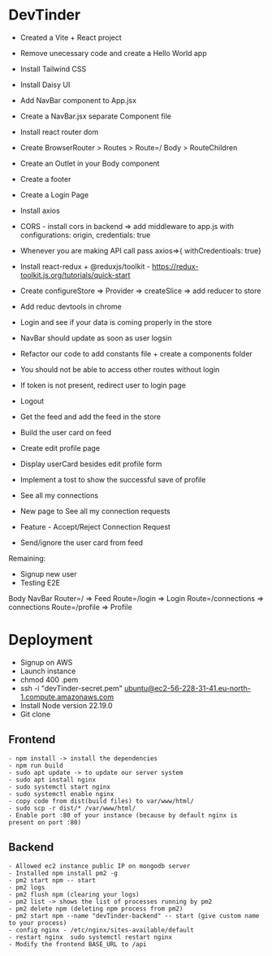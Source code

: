 # DevTinder

- Created a Vite + React project
- Remove unecessary code and create a Hello World app
- Install Tailwind CSS
- Install Daisy UI
- Add NavBar component to App.jsx
- Create a NavBar.jsx separate Component file
- Install react router dom
- Create BrowserRouter > Routes > Route=/ Body > RouteChildren
- Create an Outlet in your Body component
- Create a footer

- Create a Login Page
- Install axios
- CORS - install cors in backend => add middleware to app.js with configurations: origin, credentials: true
- Whenever you are making API call pass axios=>{ withCredentioals: true}
- Install react-redux + @reduxjs/toolkit - https://redux-toolkit.js.org/tutorials/quick-start
- Create configureStore => Provider => createSlice => add reducer to store
- Add reduc devtools in chrome
- Login and see if your data is coming properly in the store
- NavBar should update as soon as user logsin
- Refactor our code to add constants file + create a components folder

- You should not be able to access other routes without login
- If token is not present, redirect user to login page
- Logout
- Get the feed and add the feed in the store
- Build the user card on feed
- Create edit profile page
- Display userCard besides edit profile form
- Implement a tost to show the successful save of profile
- See all my connections
- New page to See all my connection requests
- Feature - Accept/Reject Connection Request
- Send/ignore the user card from feed

Remaining:

- Signup new user
- Testing E2E

Body
NavBar
Router=/ => Feed
Route=/login => Login
Route=/connections => connections
Route=/profile => Profile

# Deployment

- Signup on AWS
- Launch instance
- chmod 400 <secret>.pem
- ssh -i "devTinder-secret.pem" ubuntu@ec2-56-228-31-41.eu-north-1.compute.amazonaws.com
- Install Node version 22.19.0
- Git clone

## Frontend

    - npm install -> install the dependencies
    - npm run build
    - sudo apt update -> to update our server system
    - sudo apt install nginx
    - sudo systemctl start nginx
    - sudo systemctl enable nginx
    - copy code from dist(build files) to var/www/html/
    - sudo scp -r dist/* /var/www/html/
    - Enable port :80 of your instance (because by default nginx is present on port :80)

## Backend

    - Allowed ec2 instance public IP on mongodb server
    - Installed npm install pm2 -g
    - pm2 start npm -- start
    - pm2 logs
    - pm2 flush npm (clearing your logs)
    - pm2 list -> shows the list of processes running by pm2
    - pm2 delete npm (deleting npm process from pm2)
    - pm2 start npm --name "devTinder-backend" -- start (give custom name to your process)
    - config nginx - /etc/nginx/sites-available/default
    - restart nginx  sudo systemctl restart nginx
    - Modify the frontend BASE_URL to /api
